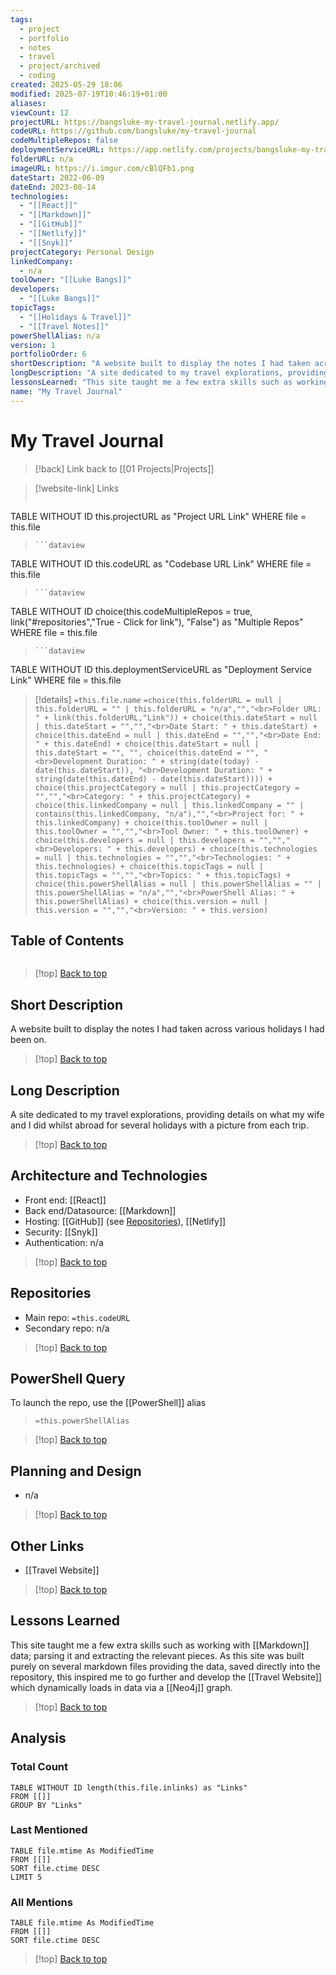 ```yaml
---
tags:
  - project
  - portfolio
  - notes
  - travel
  - project/archived
  - coding
created: 2025-05-29 18:06
modified: 2025-07-19T10:46:19+01:00
aliases: 
viewCount: 12
projectURL: https://bangsluke-my-travel-journal.netlify.app/
codeURL: https://github.com/bangsluke/my-travel-journal
codeMultipleRepos: false
deploymentServiceURL: https://app.netlify.com/projects/bangsluke-my-travel-journal/overview
folderURL: n/a
imageURL: https://i.imgur.com/cBlQFb1.png
dateStart: 2022-06-09
dateEnd: 2023-08-14
technologies:
  - "[[React]]"
  - "[[Markdown]]"
  - "[[GitHub]]"
  - "[[Netlify]]"
  - "[[Snyk]]"
projectCategory: Personal Design
linkedCompany:
  - n/a
toolOwner: "[[Luke Bangs]]"
developers:
  - "[[Luke Bangs]]"
topicTags:
  - "[[Holidays & Travel]]"
  - "[[Travel Notes]]"
powerShellAlias: n/a
version: 1
portfolioOrder: 6
shortDescription: "A website built to display the notes I had taken across various holidays I had been on."
longDescription: "A site dedicated to my travel explorations, providing details on what my wife and I did whilst abroad for several holidays with a picture from each trip."
lessonsLearned: "This site taught me a few extra skills such as working with <span class=\"theme-link\">Markdown</span> data; parsing it and extracting the relevant pieces. As this site was built purely on several markdown files providing the data, saved directly into the repository, this inspired me to go further and develop the <a href=\"/portfolio/projects/travel-website\" class=\"theme-link\">Travel Website</a> which dynamically loads in data via a <span class=\"theme-link\">Neo4j</span> graph."
name: "My Travel Journal"
---
```

# My Travel Journal

> [!back] Link back to [[01 Projects|Projects]]

>[!website-link] Links
> ```dataview
TABLE WITHOUT ID this.projectURL as "Project URL Link"
WHERE file = this.file
>```
>```dataview
TABLE WITHOUT ID this.codeURL as "Codebase URL Link"
WHERE file = this.file
>```
>```dataview
TABLE WITHOUT ID choice(this.codeMultipleRepos = true, link("#repositories","True - Click for link"), "False") as "Multiple Repos"
WHERE file = this.file
>```
>```dataview
TABLE WITHOUT ID this.deploymentServiceURL as "Deployment Service Link"
WHERE file = this.file

>[!details]  `=this.file.name`
>`=choice(this.folderURL = null | this.folderURL = "" | this.folderURL = "n/a","","<br>Folder URL: " + link(this.folderURL,"Link")) + choice(this.dateStart = null | this.dateStart = "","","<br>Date Start: " + this.dateStart) + choice(this.dateEnd = null | this.dateEnd = "","","<br>Date End: " + this.dateEnd) + choice(this.dateStart = null | this.dateStart = "", "", choice(this.dateEnd = "", "<br>Development Duration: " + string(date(today) - date(this.dateStart)), "<br>Development Duration: " + string(date(this.dateEnd) - date(this.dateStart)))) + choice(this.projectCategory = null | this.projectCategory = "","","<br>Category: " + this.projectCategory) + choice(this.linkedCompany = null | this.linkedCompany = "" | contains(this.linkedCompany, "n/a"),"","<br>Project for: " + this.linkedCompany) + choice(this.toolOwner = null | this.toolOwner = "","","<br>Tool Owner: " + this.toolOwner) + choice(this.developers = null | this.developers = "","","<br>Developers: " + this.developers) + choice(this.technologies = null | this.technologies = "","","<br>Technologies: " + this.technologies) + choice(this.topicTags = null | this.topicTags = "","","<br>Topics: " + this.topicTags) + choice(this.powerShellAlias = null | this.powerShellAlias = "" | this.powerShellAlias = "n/a","","<br>PowerShell Alias: " + this.powerShellAlias) + choice(this.version = null | this.version = "","","<br>Version: " + this.version)`

## Table of Contents

```table-of-contents
```

>[!top] [Back to top](#Table%20of%20Contents)

## Short Description

A website built to display the notes I had taken across various holidays I had been on.

>[!top] [Back to top](#Table%20of%20Contents)

## Long Description

A site dedicated to my travel explorations, providing details on what my wife and I did whilst abroad for several holidays with a picture from each trip.

>[!top] [Back to top](#Table%20of%20Contents)

## Architecture and Technologies

- Front end: [[React]]
- Back end/Datasource: [[Markdown]]
- Hosting: [[GitHub]] (see [Repositories](#repositories)), [[Netlify]]
- Security: [[Snyk]]
- Authentication: n/a

>[!top] [Back to top](#Table%20of%20Contents)

## Repositories

- Main repo: `=this.codeURL`
- Secondary repo: n/a

>[!top] [Back to top](#Table%20of%20Contents)

## PowerShell Query

To launch the repo, use the [[PowerShell]] alias 

> `=this.powerShellAlias`

>[!top] [Back to top](#Table%20of%20Contents)

## Planning and Design

- n/a

>[!top] [Back to top](#Table%20of%20Contents)

## Other Links

- [[Travel Website]]

>[!top] [Back to top](#Table%20of%20Contents)

## Lessons Learned

This site taught me a few extra skills such as working with [[Markdown]] data; parsing it and extracting the relevant pieces. As this site was built purely on several markdown files providing the data, saved directly into the repository, this inspired me to go further and develop the [[Travel Website]] which dynamically loads in data via a [[Neo4j]] graph.

>[!top] [Back to top](#Table%20of%20Contents)

## Analysis

### Total Count

```dataview
TABLE WITHOUT ID length(this.file.inlinks) as "Links"
FROM [[]]
GROUP BY "Links"
```

### Last Mentioned

```dataview
TABLE file.mtime As ModifiedTime
FROM [[]]
SORT file.ctime DESC
LIMIT 5
```

### All Mentions

```dataview
TABLE file.mtime As ModifiedTime
FROM [[]]
SORT file.ctime DESC
```

>[!top] [Back to top](#Table%20of%20Contents)